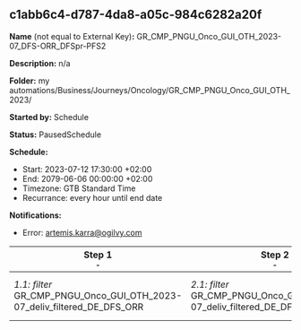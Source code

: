 ## c1abb6c4-d787-4da8-a05c-984c6282a20f

**Name** (not equal to External Key)**:** GR_CMP_PNGU_Onco_GUI_OTH_2023-07_DFS-ORR_DFSpr-PFS2

**Description:** n/a

**Folder:** my automations/Business/Journeys/Oncology/GR_CMP_PNGU_Onco_GUI_OTH_2023/

**Started by:** Schedule

**Status:** PausedSchedule

**Schedule:**

* Start: 2023-07-12 17:30:00 +02:00
* End: 2079-06-06 00:00:00 +02:00
* Timezone: GTB Standard Time
* Recurrance: every hour until end date

**Notifications:**

* Error: artemis.karra@ogilvy.com

| Step 1<br>_<small>-</small>_ | Step 2<br>_<small>-</small>_ | Step 3<br>_<small>-</small>_ | Step 4<br>_<small>-</small>_ |
| --- | --- | --- | --- |
| _1.1: filter_<br>GR_CMP_PNGU_Onco_GUI_OTH_2023-07_deliv_filtered_DE_DFS_ΟRR | _2.1: filter_<br>GR_CMP_PNGU_Onco_GUI_OTH_2023-07_deliv_filtered_DE_DFSpr_PFS2 | _3.1: filter_<br>GR_CMP_PNGU-Onco_GUI_OTH_2023-07_clicked_filtered_DE_DFSpr_PFS2 | _4.1: filter_<br>GR_CMP_PNGU-Onco_GUI_OTH_2023-07_clicked_filtered_DE_DFS_ΟRR |
